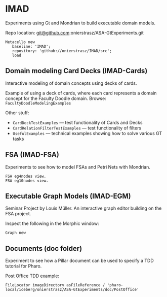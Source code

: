 # IMAD

Experiments using Gt and Mondrian to build executable domain models.

Repo location: git@github.com:onierstrasz/ASA-GtExperiments.git

```
Metacello new
   baseline: 'IMAD';
   repository: 'github://onierstrasz/IMAD/src';
   load
```

## Domain modeling Card Decks (IMAD-Cards)

Interactive modeling of domain concepts using decks of cards.

Example of using a deck of cards, where each card represents a domain concept for the Faculty Doodle domain.
Browse: `FacultyDoodleModelingExamples`

Other stuff:

- `CardDeckTestExamples` — test functionality of Cards and Decks
- `CardRelationFilterTestExamples` — test functionality of filters
- `UsefulExamples` — technical examples showing how to solve various GT tasks

## FSA (IMAD-FSA)

Experiments to see how to model FSAs and Petri Nets with Mondrian.

```
FSA eg4nodes view.
FSA eg10nodes view.
```

## Executable Graph Models (IMAD-EGM)

Seminar Project by Louis Müller. An interactive graph editor building on the FSA project.

Inspect the following in the Morphic window:
```
Graph new
```

## Documents (doc folder)

Experiment to see how a Pillar document can be used to specify a TDD tutorial for Pharo.

Post Office TDD example:

```
FileLocator imageDirectory asFileReference / 'pharo-local/iceberg/onierstrasz/ASA-GtExperiments/doc/PostOffice'
```
